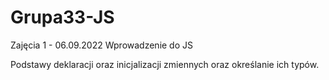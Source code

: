 # Grupa33-JS

Zajęcia 1 - 06.09.2022
Wprowadzenie do JS

Podstawy deklaracji oraz inicjalizacji zmiennych oraz określanie ich typów.
